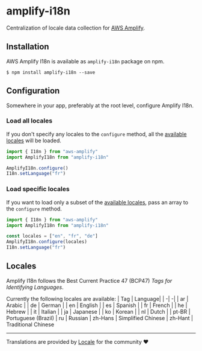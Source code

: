 # amplify-i18n
Centralization of locale data collection for [AWS Amplify](https://github.com/aws-amplify/amplify-js/blob/main/packages/amplify-ui-components/src/common/Translations.ts).

## Installation

AWS Amplify I18n is available as `amplify-i18n` package on npm.

```shell
$ npm install amplify-i18n --save
```
## Configuration

Somewhere in your app, preferably at the root level, configure Amplify I18n.

### Load all locales
If you don't specify any locales to the `configure` method, all the [available locales](#Locales) will be loaded.
```js
import { I18n } from "aws-amplify"
import AmplifyI18n from "amplify-i18n"

AmplifyI18n.configure()
I18n.setLanguage("fr")
```
### Load specific locales
If you want to load only a subset of the [available locales](#Locales), pass an array to the `configure` method.
```js
import { I18n } from "aws-amplify"
import AmplifyI18n from "amplify-i18n"

const locales = ["en", "fr", "de"]
AmplifyI18n.configure(locales)
I18n.setLanguage("fr")
```

## Locales
Amplify I18n follows the Best Current Practice 47 (BCP47) _Tags for Identifying Languages_.

Currently the following locales are available:
| Tag | Language|
| -| -|
| ar | Arabic |
| de | German |
| en | English |
| es | Spanish |
| fr | French |
| he | Hebrew |
| it | Italian |
| ja | Japanese |
| ko | Korean |
| nl | Dutch |
| pt-BR | Portuguese (Brazil)
| ru | Russian
| zh-Hans | Simplified Chinese
| zh-Hant | Traditional Chinese

---
Translations are provided by [Locale](https://locale.to) for the community ♥️
